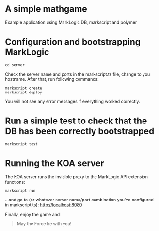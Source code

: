 # A simple mathgame
Example application using MarkLogic DB, markscript and polymer

# Configuration and bootstrapping MarkLogic
`cd server`

Check the server name and ports in the markscript.ts file, change to you hostname.
After that, run following commands:

```
markscript create
markscript deploy
```

You will not see any error messages if everything worked correctly.

# Run a simple test to check that the DB has been correctly bootstrapped

`markscript test`

# Running the KOA server

The KOA server runs the invisible proxy to the MarkLogic API extension functions:

`markscript run`

...and go to (or whatever server name/port combination you've configured in markscript.ts):
[http://localhost:8080](http://localhost:8080)

Finally, enjoy the game and
> May the Force be with you!
